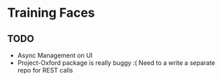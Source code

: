 # Training Faces

## TODO
* Async Management on UI
* Project-Oxford package is really buggy :( Need to a write a separate repo for REST calls
